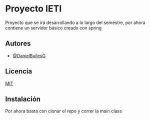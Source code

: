 
# Proyecto IETI

Proyecto que se irá desarrollando a lo largo del semestre, por ahora contiene un servidor básico creado con spring


## Autores

- [@DanielBuilesG](https://github.com/DanielBuilesG)


## Licencia

[MIT](https://choosealicense.com/licenses/mit/)


## Instalación

Por ahora basta con clonar el repo y correr la main class


    
